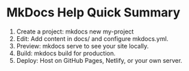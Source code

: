 # MkDocs Help Quick Summary

1. Create a project: mkdocs new my-project
2. Edit: Add content in docs/ and configure mkdocs.yml.
3. Preview: mkdocs serve to see your site locally.
4. Build: mkdocs build for production.
5. Deploy: Host on GitHub Pages, Netlify, or your own server.
